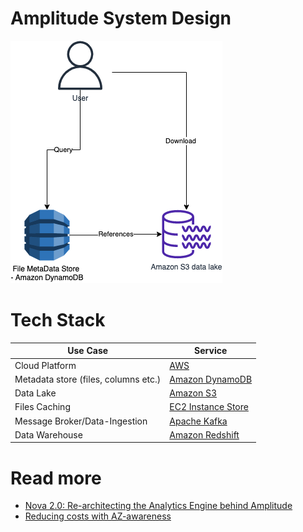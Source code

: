 # Amplitude System Design

![](AmplitudeHLD.png)

# Tech Stack

| Use Case                             | Service                                                                                                   |
|--------------------------------------|-----------------------------------------------------------------------------------------------------------|
| Cloud Platform                       | [AWS](https://github.com/Anshul619/AWS-Services/tree/main/Readme.md)                                                                      |
| Metadata store (files, columns etc.) | [Amazon DynamoDB](https://github.com/Anshul619/AWS-Services/tree/main/1_Databases/AmazonDynamoDB/Readme.md)                        |
| Data Lake                            | [Amazon S3](https://github.com/Anshul619/AWS-Services/tree/main/10_BigData/DataStorage/DataLakes/S3DataLake.md)                    |
| Files Caching                        | [EC2 Instance Store](https://github.com/Anshul619/AWS-Services/tree/main/6_FileStorages/1_BlockStorageTypes/AmazonEC2InstanceStore.md) |
| Message Broker/Data-Ingestion        | [Apache Kafka](https://github.com/Anshul619/HLD-System-Designs/tree/main/-System-Designs/4_MessageBrokersEDA/Kafka/Readme.md)                                                 |
| Data Warehouse                       | [Amazon Redshift](https://github.com/Anshul619/AWS-Services/tree/main/10_BigData/DataStorage/DataWarehouses/AmazonRedshift.md)      |

# Read more
- [Nova 2.0: Re-architecting the Analytics Engine behind Amplitude](https://amplitude.com/blog/nova-2-0)
- [Reducing costs with AZ-awareness](https://amplitude.engineering/reducing-costs-with-az-awareness-efc92bc7113a)

